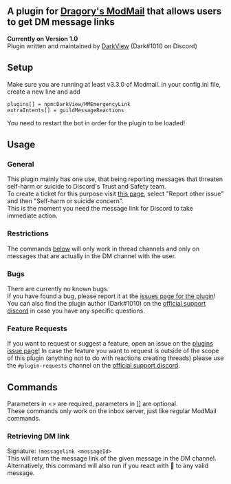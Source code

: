 ## A plugin for [Dragory's ModMail](https://github.com/dragory/modmailbot) that allows users to get DM message links 
**Currently on Version 1.0**  
Plugin written and maintained by [DarkView](https://github.com/DarkView) (Dark#1010 on Discord)  
    
## Setup
Make sure you are running at least v3.3.0 of Modmail.
in your config.ini file, create a new line and add  
```
plugins[] = npm:DarkView/MMEmergencyLink
extraIntents[] = guildMessageReactions
```
You need to restart the bot in order for the plugin to be loaded!

## Usage
### General
This plugin mainly has one use, that being reporting messages that threaten self-harm or suicide to Discord's Trust and Safety team.  
To create a ticket for this purpose visit [this page](https://dis.gd/request), select "Report other issue" and then "Self-harm or suicide concern".  
This is the moment you need the message link for Discord to take immediate action.
### Restrictions
The commands [below](#commands) will only work in thread channels and only on messages that are actually in the DM channel with the user.
### Bugs
There are currently no known bugs.  
If you have found a bug, please report it at the [issues page for the plugin](https://github.com/DarkView/MMEmergencyLink/issues)!  
You can also find the plugin author (Dark#1010) on the [official support discord](https://discord.gg/vRuhG9R) in case you have any specific questions.
### Feature Requests
If you want to request or suggest a feature, open an issue on the [plugins issue page](https://github.com/DarkView/MMEmergencyLink/issues)!
In case the feature you want to request is outside of the scope of this plugin (anything not to do with reactions creating threads) please use the `#plugin-requests` channel on the [official support discord](https://discord.gg/vRuhG9R).
## Commands

Parameters in <> are required, parameters in [] are optional.  
These commands only work on the inbox server, just like regular ModMail commands.    
### Retrieving DM link
Signature: `!messagelink <messageId>`  
This will return the message link of the given message in the DM channel.   
Alternatively, this command will also run if you react with 🔗 to any valid message.
